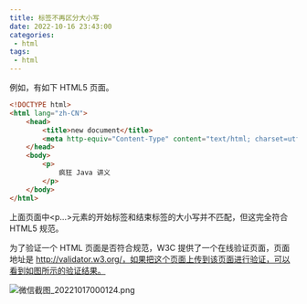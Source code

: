 ```yaml
---
title: 标签不再区分大小写
date: 2022-10-16 23:43:00
categories:
 - html
tags:
 - html
---
```


例如，有如下 HTML5 页面。

```html
<!DOCTYPE html>
<html lang="zh-CN">
	<head>
		<title>new document</title>
		<meta http-equiv="Content-Type" content="text/html; charset=utf-8">
	</head>
	<body>
		<p>
			疯狂 Java 讲义
		</p>
	</body>
</html>
```

上面页面中\<p...\>元素的开始标签和结束标签的大小写并不匹配，但这完全符合 HTML5 规范。

为了验证一个 HTML 页面是否符合规范，W3C 提供了一个在线验证页面，页面地址是 http://validator.w3.org/，如果把这个页面上传到该页面进行验证，可以看到如图所示的验证结果。

![微信截图_20221017000124.png](/微信截图_20221017000124.png '微信截图_20221017000124.png')
